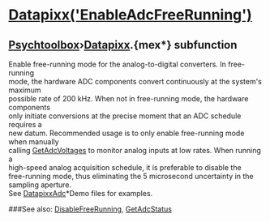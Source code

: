 # [Datapixx('EnableAdcFreeRunning')](Datapixx-EnableAdcFreeRunning) 
## [Psychtoolbox](Pyschtoolbox)&#8250;[Datapixx](Datapixx).{mex*} subfunction


Enable free-running mode for the analog-to-digital converters. In free-running  
mode, the hardware ADC components convert continuously at the system's maximum  
possible rate of 200 kHz. When not in free-running mode, the hardware components  
only initiate conversions at the precise moment that an ADC schedule requires a  
new datum. Recommended usage is to only enable free-running mode when manually  
calling [GetAdcVoltages](GetAdcVoltages) to monitor analog inputs at low rates. When running a  
high-speed analog acquisition schedule, it is preferable to disable the  
free-running mode, thus eliminating the 5 microsecond uncertainty in the  
sampling aperture.  
See [DatapixxAdc](DatapixxAdc)\*Demo files for examples.  
  


###See also:
[DisableFreeRunning](Datapixx-DisableFreeRunning), [GetAdcStatus](Datapixx-GetAdcStatus)
